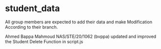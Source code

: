 # student_data
All group members are expected to add their data and make Modification According to their branch.

Ahmed Bappa Mahmoud NAS/STE/20/1062 (bvppa) updated and improved the Student Delete Function in script.js